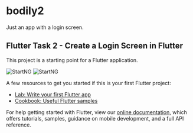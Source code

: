 # bodily2

Just an app with a login screen.

## Flutter Task 2 - Create a Login Screen in Flutter

This project is a starting point for a Flutter application.

![StartNG](https://res.cloudinary.com/pepjoe/image/upload/v1586383663/Screenshot_2020-04-08-22-29-28_kwtjfi.png)
![StartNG](https://res.cloudinary.com/pepjoe/image/upload/v1586383751/Screenshot_2020-04-08-22-29-45_lxgtsy.png)

A few resources to get you started if this is your first Flutter project:

- [Lab: Write your first Flutter app](https://flutter.dev/docs/get-started/codelab)
- [Cookbook: Useful Flutter samples](https://flutter.dev/docs/cookbook)

For help getting started with Flutter, view our
[online documentation](https://flutter.dev/docs), which offers tutorials,
samples, guidance on mobile development, and a full API reference.
